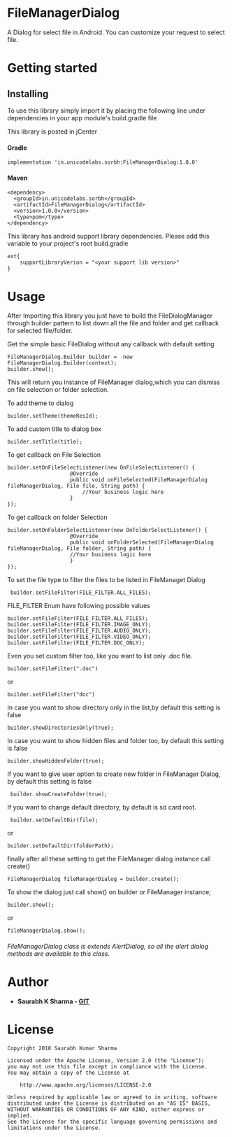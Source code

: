 # FileManagerDialog
A Dialog for select file in Android. You can customize your request to select file.

# Getting started

## Installing 
To use this library simply import it by placing the following line under dependencies in your app module's build.gradle file

This library is posted in jCenter

#### Gradle
```
implementation 'in.unicodelabs.sorbh:FileManagerDialog:1.0.0'
```

#### Maven
```
<dependency>
  <groupId>in.unicodelabs.sorbh</groupId>
  <artifactId>FileManagerDialog</artifactId>
  <version>1.0.0</version>
  <type>pom</type>
</dependency>
```

This library has android support library dependencies. Please add this variable to your project's root build.gradle

```
ext{
    supportLibraryVerion = "<your support lib version>"
}
```

# Usage

After Importing this library you just have to build the FileDialogManager through builder pattern to list down all the file and folder and get callback for selected file/folder.

  Get the simple basic FileDialog without any callback with default setting
  ```
  FileManagerDialog.Builder builder =  new FileManagerDialog.Builder(context);
  builder.show();
  ```
  This will return you instance of FileManager dialog,which you can dismiss on file selection or folder selection.
  
  To add theme to dialog
  ```
  builder.setTheme(themeResId);
  ```
  
  To add custom title to dialog box
  ```
  builder.setTitle(title);
  ```
  
  To get callback on File Selection
  ```
  builder.setOnFileSelectListener(new OnFileSelectListener() {
                      @Override
                      public void onFileSelected(FileManagerDialog fileManagerDialog, File file, String path) {
                          //Your business logic here
                      }
  }); 
  ```
  
  To get callback on folder Selection
  ```
  builder.setOnFolderSelectListener(new OnFolderSelectListener() {
                      @Override
                      public void onFolderSelected(FileManagerDialog fileManagerDialog, File folder, String path) {
                      //Your business logic here
                      }
  });
  ```
  
  To set the file type to filter the files to be listed in FileManaget Dialog
  ```
   builder.setFileFilter(FILE_FILTER.ALL_FILES);
  ```
  
  FILE_FILTER Enum have following possible values
  ```
  builder.setFileFilter(FILE_FILTER.ALL_FILES);
  builder.setFileFilter(FILE_FILTER.IMAGE_ONLY);
  builder.setFileFilter(FILE_FILTER.AUDIO_ONLY);
  builder.setFileFilter(FILE_FILTER.VIDEO_ONLY);
  builder.setFileFilter(FILE_FILTER.DOC_ONLY);
  ```
  
  Even you set custom filter too, like you want to list only .doc file.
  ```
  builder.setFileFilter(".doc")
  ```
  or
  ```
  builder.setFileFilter("doc")
  ```
  
  In case you want to show directory only in the list,by default this setting is false
  ```
  builder.showDirectoriesOnly(true);
  ```
  
  In case you want to show hidden files and folder too, by default this setting is false
  ```
  builder.showHiddenFolder(true);
  ```
  
  If you want to give user option to create new folder in FileManager Dialog, by default this setting is false
  ```
   builder.showCreateFolder(true);
  ```
  
  If you want to change default directory, by default is sd card root.
  ```
   builder.setDefaultDir(file);
  ```
  or
  ```
  builder.setDefaultDir(folderPath);
  ```
  
  finally after all these setting to get the FileManager dialog instance call create()
  ```
  FileManagerDialog fileManagerDialog = builder.create();
  ```
  
  To show the dialog just call show() on builder or FileManager instance;
  ```
  builder.show();
  ```
  
  or
  ```
  fileManagerDialog.show();
  ```
  
###### FileManagerDialog class is extends AlertDialog, so all the alert dialog methods are available to this class.
  
# Author
  * **Saurabh K Sharma - [GIT](https://github.com/Sorbh)**
  

# License

```
Copyright 2018 Saurabh Kumar Sharma

Licensed under the Apache License, Version 2.0 (the "License");
you may not use this file except in compliance with the License.
You may obtain a copy of the License at

    http://www.apache.org/licenses/LICENSE-2.0

Unless required by applicable law or agreed to in writing, software
distributed under the License is distributed on an "AS IS" BASIS,
WITHOUT WARRANTIES OR CONDITIONS OF ANY KIND, either express or implied.
See the License for the specific language governing permissions and
limitations under the License.
```
